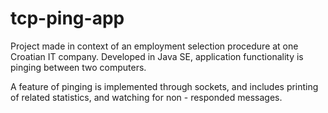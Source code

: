 # tcp-ping-app

Project made in context of an employment selection procedure at one Croatian IT company. Developed in Java SE, application functionality is pinging between two computers. 

A feature of pinging is implemented through sockets, and includes printing of related statistics, and watching for non - responded messages. 
